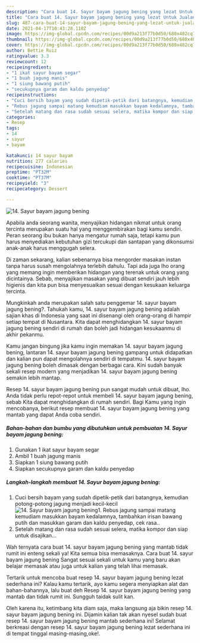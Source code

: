 ```yaml
---
description: "Cara buat 14. Sayur bayam jagung bening yang lezat Untuk Jualan"
title: "Cara buat 14. Sayur bayam jagung bening yang lezat Untuk Jualan"
slug: 487-cara-buat-14-sayur-bayam-jagung-bening-yang-lezat-untuk-jualan
date: 2021-04-17T10:43:28.110Z
image: https://img-global.cpcdn.com/recipes/00d9a213f77b0d50/680x482cq70/14-sayur-bayam-jagung-bening-foto-resep-utama.jpg
thumbnail: https://img-global.cpcdn.com/recipes/00d9a213f77b0d50/680x482cq70/14-sayur-bayam-jagung-bening-foto-resep-utama.jpg
cover: https://img-global.cpcdn.com/recipes/00d9a213f77b0d50/680x482cq70/14-sayur-bayam-jagung-bening-foto-resep-utama.jpg
author: Bettie Ruiz
ratingvalue: 3.3
reviewcount: 12
recipeingredient:
- "1 ikat sayur bayam segar"
- "1 buah jagung manis"
- "1 siung bawang putih"
- "secukupnya garam dan kaldu penyedap"
recipeinstructions:
- "Cuci bersih bayam yang sudah dipetik-petik dari batangnya, kemudian potong-potong jagung menjadi kecil-kecil"
- "Rebus jagung sampai matang kemudiam masukkan bayam kedalamnya, tambahkan irisan bawang putih dan masukkan garam dan kaldu penyedap, cek rasa.."
- "Setelah matang dan rasa sudah sesuai selera, matika kompor dan siap untuk disajikan..."
categories:
- Resep
tags:
- 14
- sayur
- bayam

katakunci: 14 sayur bayam 
nutrition: 277 calories
recipecuisine: Indonesian
preptime: "PT32M"
cooktime: "PT37M"
recipeyield: "3"
recipecategory: Dessert

---
```



![14. Sayur bayam jagung bening](https://img-global.cpcdn.com/recipes/00d9a213f77b0d50/680x482cq70/14-sayur-bayam-jagung-bening-foto-resep-utama.jpg)

Apabila anda seorang wanita, menyajikan hidangan nikmat untuk orang tercinta merupakan suatu hal yang menggembirakan bagi kamu sendiri. Peran seorang ibu bukan hanya mengatur rumah saja, tetapi kamu pun harus menyediakan kebutuhan gizi tercukupi dan santapan yang dikonsumsi anak-anak harus menggugah selera.

Di zaman  sekarang, kalian sebenarnya bisa mengorder masakan instan tanpa harus susah mengolahnya terlebih dahulu. Tapi ada juga lho orang yang memang ingin memberikan hidangan yang terenak untuk orang yang dicintainya. Sebab, menyajikan masakan yang dibuat sendiri jauh lebih higienis dan kita pun bisa menyesuaikan sesuai dengan kesukaan keluarga tercinta. 



Mungkinkah anda merupakan salah satu penggemar 14. sayur bayam jagung bening?. Tahukah kamu, 14. sayur bayam jagung bening adalah sajian khas di Indonesia yang saat ini disenangi oleh orang-orang di hampir setiap tempat di Nusantara. Kita dapat menghidangkan 14. sayur bayam jagung bening sendiri di rumah dan boleh jadi hidangan kesukaanmu di akhir pekanmu.

Kamu jangan bingung jika kamu ingin memakan 14. sayur bayam jagung bening, lantaran 14. sayur bayam jagung bening gampang untuk didapatkan dan kalian pun dapat mengolahnya sendiri di tempatmu. 14. sayur bayam jagung bening boleh dimasak dengan berbagai cara. Kini sudah banyak sekali resep modern yang menjadikan 14. sayur bayam jagung bening semakin lebih mantap.

Resep 14. sayur bayam jagung bening pun sangat mudah untuk dibuat, lho. Anda tidak perlu repot-repot untuk membeli 14. sayur bayam jagung bening, sebab Kita dapat menghidangkan di rumah sendiri. Bagi Kamu yang ingin mencobanya, berikut resep membuat 14. sayur bayam jagung bening yang mantab yang dapat Anda coba sendiri.

<!--inarticleads1-->

##### Bahan-bahan dan bumbu yang dibutuhkan untuk pembuatan 14. Sayur bayam jagung bening:

1. Gunakan 1 ikat sayur bayam segar
1. Ambil 1 buah jagung manis
1. Siapkan 1 siung bawang putih
1. Siapkan secukupnya garam dan kaldu penyedap




<!--inarticleads2-->

##### Langkah-langkah membuat 14. Sayur bayam jagung bening:

1. Cuci bersih bayam yang sudah dipetik-petik dari batangnya, kemudian potong-potong jagung menjadi kecil-kecil
<img src="https://img-global.cpcdn.com/steps/fcd5422068ee5e37/160x128cq70/14-sayur-bayam-jagung-bening-langkah-memasak-1-foto.jpg" alt="14. Sayur bayam jagung bening">1. Rebus jagung sampai matang kemudiam masukkan bayam kedalamnya, tambahkan irisan bawang putih dan masukkan garam dan kaldu penyedap, cek rasa..
1. Setelah matang dan rasa sudah sesuai selera, matika kompor dan siap untuk disajikan...




Wah ternyata cara buat 14. sayur bayam jagung bening yang mantab tidak rumit ini enteng sekali ya! Kita semua bisa memasaknya. Cara buat 14. sayur bayam jagung bening Sangat sesuai sekali untuk kamu yang baru akan belajar memasak atau juga untuk kalian yang telah lihai memasak.

Tertarik untuk mencoba buat resep 14. sayur bayam jagung bening lezat sederhana ini? Kalau kamu tertarik, ayo kamu segera menyiapkan alat dan bahan-bahannya, lalu buat deh Resep 14. sayur bayam jagung bening yang mantab dan tidak rumit ini. Sungguh taidak sulit kan. 

Oleh karena itu, ketimbang kita diam saja, maka langsung aja bikin resep 14. sayur bayam jagung bening ini. Dijamin kalian tak akan nyesel sudah buat resep 14. sayur bayam jagung bening mantab sederhana ini! Selamat berkreasi dengan resep 14. sayur bayam jagung bening lezat sederhana ini di tempat tinggal masing-masing,oke!.

